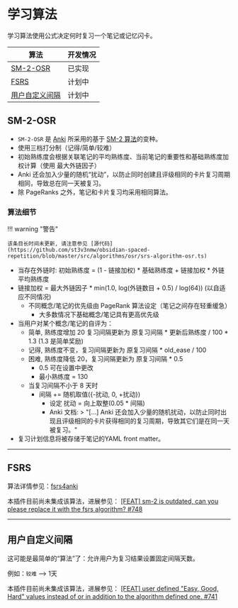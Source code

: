 # 学习算法

学习算法使用公式决定何时复习一个笔记或记忆闪卡。

| 算法                                           | 开发情况      |
| --------------------------------------------------- | ----------- |
| [SM-2-OSR](#sm-2-osr)                               | 已实现 |
| [FSRS](#fsrs)                                       | 计划中     |
| [用户自定义间隔](#user-specified-intervals) | 计划中     |

## SM-2-OSR

-   `SM-2-OSR` 是 [Anki](https://faqs.ankiweb.net/what-spaced-repetition-algorithm.html) 所采用的基于 [SM-2 算法](https://www.supermemo.com/en/archives1990-2015/english/ol/sm2)的变种。
-   使用三档打分制（记得/简单/较难）
-   初始熟练度会根据关联笔记的平均熟练度、当前笔记的重要性和基础熟练度加权计算（使用 最大外链因子）
-    Anki 还会加入少量的随机“扰动”，以防止同时创建且评级相同的卡片复习周期相同，导致总在同一天被复习。
-   除 PageRanks 之外，笔记和卡片复习均采用相同算法。

### 算法细节
!!! warning "警告"

    该条目长时间未更新, 请注意参见 [源代码](https://github.com/st3v3nmw/obsidian-spaced-repetition/blob/master/src/algorithms/osr/srs-algorithm-osr.ts)

-   当存在外链时: 初始熟练度 = (1 - 链接加权) * 基础熟练度 + 链接加权 * 外链平均熟练度
- 链接加权 = 最大外链因子 * min(1.0, log(外链数目 + 0.5) / log(64)) (以自适应不同情况)
    -   不同概念/笔记的优先级由 PageRank 算法设定（笔记之间存在轻重缓急）
        -   大多数情况下基础概念/笔记具有更高优先级
-   当用户对某个概念/笔记的自评为：
    -   简单, 熟练度增加 20 复习间隔更新为 原复习间隔 * 更新后熟练度 / 100 * 1.3 (1.3 是简单奖励)
    -   记得, 熟练度不变，复习间隔更新为 原复习间隔 * old_ease / 100
    -   困难, 熟练度降低 20，复习间隔更新为 原复习间隔 * 0.5
        -   0.5 可在设置中更改
        -   最小熟练度 = 130
    -   当复习间隔不小于 8 天时
        -   间隔 += 随机取值({-扰动, 0, +扰动})
            -   设定 扰动 = 向上取整(0.05 * 间隔)
            -   Anki 文档: > "[...] Anki 还会加入少量的随机扰动，以防止同时出现且评级相同的卡片获得相同的复习周期，导致其它们是在同一天被复习。"
-   复习计划信息将被存储于笔记的YAML front matter。

---

## FSRS

算法详情参见：[fsrs4anki](https://github.com/open-spaced-repetition/fsrs4anki/wiki)

本插件目前尚未集成该算法，进展参见：
[ [FEAT] sm-2 is outdated, can you please replace it with the fsrs algorithm? #748 ](https://github.com/st3v3nmw/obsidian-spaced-repetition/issues/748)

---

## 用户自定义间隔

这可能是最简单的“算法”了：允许用户为复习结果设置固定间隔天数。

例如：`较难` --> 1天

本插件目前尚未集成该算法，进展参见：
[ [FEAT] user defined "Easy, Good, Hard" values instead of or in addition to the algorithm defined one. #741 ](https://github.com/st3v3nmw/obsidian-spaced-repetition/issues/741)
